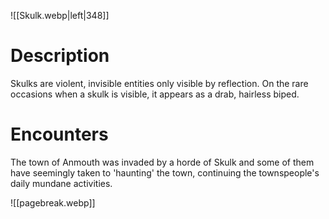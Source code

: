 ![[Skulk.webp|left|348]]
# Description
Skulks are violent, invisible entities only visible by reflection. On the rare occasions when a skulk is visible, it appears as a drab, hairless biped.
# Encounters
The town of Anmouth was invaded by a horde of Skulk and some of them have seemingly taken to 'haunting' the town, continuing the townspeople's daily mundane activities.

![[pagebreak.webp]]